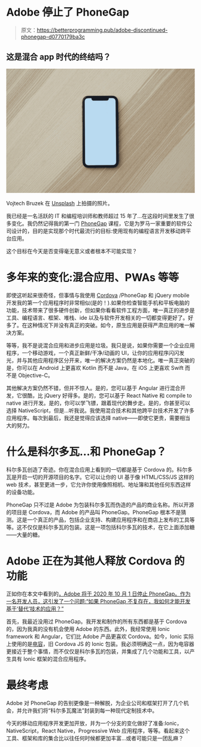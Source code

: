 # Adobe 停止了 PhoneGap

> 原文：<https://betterprogramming.pub/adobe-discontinued-phonegap-d0770179ba3c>

## 这是混合 app 时代的终结吗？

![](img/4d93467781865a6868c4d4398d86ba2d.png)

Vojtech Bruzek 在 [Unsplash](https://unsplash.com?utm_source=medium&utm_medium=referral) 上拍摄的照片。

我已经是一名活跃的 IT 和编程培训师和教师超过 15 年了…在这段时间里发生了很多变化。我仍然记得我的第一门 [PhoneGap](https://phonegap.com/) 课程，它是为罗马一家重要的软件公司设计的，目的是实现那个时代最流行的目标:使用现有的编程语言开发移动跨平台应用。

这个目标在今天是否变得毫无意义或者根本不可能实现？

# 多年来的变化:混合应用、PWAs 等等

即使这听起来很奇怪，但事情与我使用 [Cordova](https://cordova.apache.org/) /PhoneGap 和 jQuery mobile 开发我的第一个应用程序时非常相似(是的！).如果你检查智能手机和平板电脑的功能，技术带来了很多硬件创新，但如果你看看软件工程方面，唯一真正的进步是工具、编程语言、框架、堆栈、ide 以及与软件开发相关的一切都变得更好了。好多了。在这种情况下并没有真正的突破。如今，原生应用是获得严肃应用的唯一解决方案。

等等，我不是说混合应用和进步应用是垃圾。我只是说，如果你需要一个企业应用程序，一个移动游戏，一个真正新鲜/干净/动画的 UI，让你的应用程序闪闪发光，并与其他应用程序区分开来，唯一的解决方案仍然是本地化。唯一真正突破的是，你可以在 Android 上更喜欢 Kotlin 而不是 Java，在 iOS 上更喜欢 Swift 而不是 Objective-C。

其他解决方案仍然不错，但并不惊人。是的，您可以基于 Angular 进行混合开发，它很酷，比 jQuery 好得多。是的，您可以基于 React Native 和 compile to native 进行开发。是的，你可以学飞镖，跟着现代的舞步走。是的，你甚至可以选择 NativeScript，但是…听我说。我使用混合技术和其他跨平台技术开发了许多应用程序。每次到最后，我还是觉得应该选择 native——即使它更贵，需要相当大的努力。

# 什么是科尔多瓦…和 PhoneGap？

科尔多瓦创造了奇迹。你在混合应用上看到的一切都是基于 Cordova 的。科尔多瓦是开启一切的开源项目的名字。它可以让你的 UI 基于像 HTML/CSS/JS 这样的 web 技术，甚至更进一步，它允许你使用像照相机、地址簿和其他任何东西这样的设备功能。

PhoneGap 只不过是 Adobe 为包装科尔多瓦而伪造的产品的商业名称。所以开源的项目是 Cordova，而 Adobe 的产品叫 PhoneGap。PhoneGap 根本不是猜测。这是一个真正的产品，包括企业支持、构建应用程序和在商店上发布的工具等等。这不仅仅是科尔多瓦的包装。这是一项包括科尔多瓦的技术，在它上面添加糖——大量的糖。

# Adobe 正在为其他人释放 Cordova 的功能

正如你在本文中看到的[，Adobe 将于 2020 年 10 月 1 日停止 PhoneGap。作为一名开发人员，这引发了一个问题:“如果 PhoneGap 不复存在，我如何才能开发基于‘替代’技术的应用？”](https://blog.phonegap.com/update-for-customers-using-phonegap-and-phonegap-build-cc701c77502c)

首先，我最近没用过 PhoneGap。我开发和制作的所有东西都是基于 Cordova 的，因为我真的没有机会使用 Adobe 的东西。此外，我经常使用 Ionic framework 和 Angular，它们比 Adobe 产品更喜欢 Cordova。如今，Ionic 实际上使用的是[电容](https://capacitorjs.com)，旧 Cordova JS 的 Ionic 包装。我必须明确这一点，因为电容器更接近于整个事情，而不仅仅是科尔多瓦的包装，并集成了几个功能和工具，以产生具有 Ionic 框架的混合应用程序。

# 最终考虑

Adobe 对 PhoneGap 的告别更像是一种解脱，为企业公司和框架打开了几个机会，并允许我们将“科尔多瓦魔法”封装到每一种现代定制技术中。

今天的移动应用程序开发更加开放，并为一个分支的变化做好了准备:Ionic，NativeScript，React Native，Progressive Web 应用程序，等等。看起来这个工具、框架和库的集合比以往任何时候都更加丰富…或者可能只是一团乱麻？